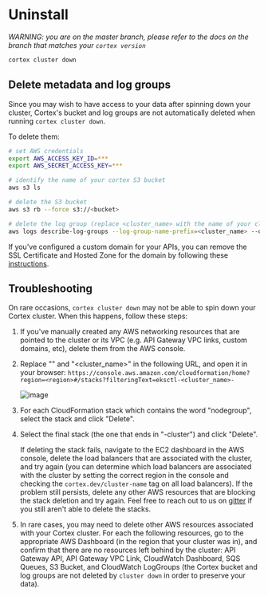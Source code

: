 # Uninstall

_WARNING: you are on the master branch, please refer to the docs on the branch that matches your `cortex version`_

```bash
cortex cluster down
```

## Delete metadata and log groups

Since you may wish to have access to your data after spinning down your cluster, Cortex's bucket and log groups are not automatically deleted when running `cortex cluster down`.

To delete them:

```bash
# set AWS credentials
export AWS_ACCESS_KEY_ID=***
export AWS_SECRET_ACCESS_KEY=***

# identify the name of your cortex S3 bucket
aws s3 ls

# delete the S3 bucket
aws s3 rb --force s3://<bucket>

# delete the log group (replace <cluster_name> with the name of your cluster, default: cortex)
aws logs describe-log-groups --log-group-name-prefix=<cluster_name> --query logGroups[*].[logGroupName] --output text | xargs -I {} aws logs delete-log-group --log-group-name {}
```

If you've configured a custom domain for your APIs, you can remove the SSL Certificate and Hosted Zone for the domain by following these [instructions](custom-domain.md#cleanup).

## Troubleshooting

On rare occasions, `cortex cluster down` may not be able to spin down your Cortex cluster. When this happens, follow these steps:

1. If you've manually created any AWS networking resources that are pointed to the cluster or its VPC (e.g. API Gateway VPC links, custom domains, etc), delete them from the AWS console.

1. Replace "<region>" and "<cluster_name>" in the following URL, and open it in your browser: `https://console.aws.amazon.com/cloudformation/home?region=<region>#/stacks?filteringText=eksctl-<cluster_name>-`

    ![image](https://user-images.githubusercontent.com/808475/97790394-963b4880-1b85-11eb-8e27-ba5a551606b3.png)

1. For each CloudFormation stack which contains the word "nodegroup", select the stack and click "Delete".

1. Select the final stack (the one that ends in "-cluster") and click "Delete".

    If deleting the stack fails, navigate to the EC2 dashboard in the AWS console, delete the load balancers that are associated with the cluster, and try again (you can determine which load balancers are associated with the cluster by setting the correct region in the console and checking the `cortex.dev/cluster-name` tag on all load balancers). If the problem still persists, delete any other AWS resources that are blocking the stack deletion and try again. Feel free to reach out to us on [gitter](https://gitter.im/cortexlabs/cortex) if you still aren't able to delete the stacks.

1. In rare cases, you may need to delete other AWS resources associated with your Cortex cluster. For each the following resources, go to the appropriate AWS Dashboard (in the region that your cluster was in), and confirm that there are no resources left behind by the cluster: API Gateway API, API Gateway VPC Link, CloudWatch Dashboard, SQS Queues, S3 Bucket, and CloudWatch LogGroups (the Cortex bucket and log groups are not deleted by `cluster down` in order to preserve your data).

